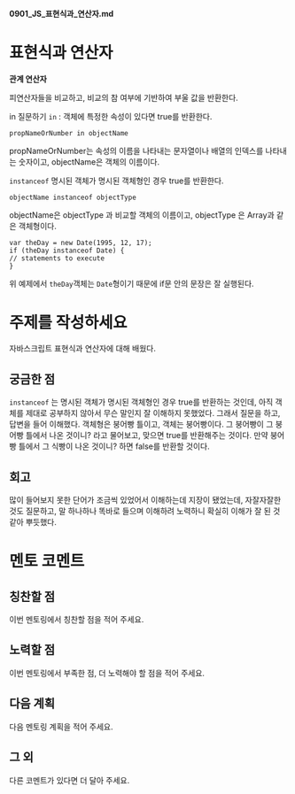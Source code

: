 #### 0901_JS_표현식과_연산자.md
# 표현식과 연산자

**관계 연산자**

피연산자들을 비교하고, 비교의 참 여부에 기반하여 부울 값을 반환한다.

in 질문하기
`in` : 객체에 특정한 속성이 있다면 true를 반환한다.

    propNameOrNumber in objectName
propNameOrNumber는 속성의 이름을 나타내는 문자열이나 배열의 인덱스를 나타내는 숫자이고, objectName은 객체의 이름이다.

`instanceof`
명시된 객체가 명시된 객체형인 경우 true를 반환한다.

    objectName instanceof objectType

objectName은 objectType 과 비교할 객체의 이름이고, objectType 은 Array과 같은 객체형이다.

    var theDay = new Date(1995, 12, 17);
    if (theDay instanceof Date) {
    // statements to execute
    }

위 예제에서 `theDay`객체는 `Date`형이기 때문에 if문 안의 문장은 잘 실행된다.

# 주제를 작성하세요
자바스크립트 표현식과 연산자에 대해 배웠다.

## 궁금한 점
`instanceof` 는 명시된 객체가 명시된 객체형인 경우 true를 반환하는 것인데, 아직 객체를 제대로 공부하지 않아서 무슨 말인지 잘 이해하지 못했었다. 그래서 질문을 하고, 답변을 들어 이해했다. 객체형은 붕어빵 틀이고, 객체는 붕어빵이다. 그 붕어빵이 그 붕어빵 틀에서 나온 것이니? 라고 물어보고, 맞으면 true를 반환해주는 것이다. 만약 붕어빵 틀에서 그 식빵이 나온 것이니? 하면 false를 반환할 것이다. 

## 회고 
많이 들어보지 못한 단어가 조금씩 있었어서 이해하는데 지장이 됐었는데, 자잘자잘한 것도 질문하고, 말 하나하나 똑바로 들으며 이해하려 노력하니 확실히 이해가 잘 된 것 같아 뿌듯했다.

# 멘토 코멘트 
## 칭찬할 점
이번 멘토링에서 칭찬할 점을 적어 주세요.

## 노력할 점 
이번 멘토링에서 부족한 점, 더 노력해야 할 점을 적어 주세요.

## 다음 계획 
다음 멘토링 계획을 적어 주세요.

## 그 외
다른 코멘트가 있다면 더 달아 주세요.